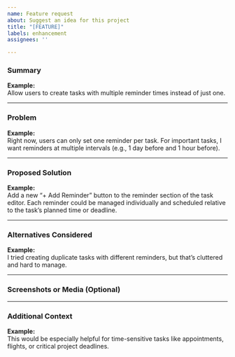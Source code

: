 ```yaml
---
name: Feature request
about: Suggest an idea for this project
title: "[FEATURE]"
labels: enhancement
assignees: ''

---
```


### Summary
<!-- A short, clear description of the feature or improvement -->

**Example:**  
Allow users to create tasks with multiple reminder times instead of just one.

---

### Problem
<!-- Describe the current limitation or problem this feature would solve -->

**Example:**  
Right now, users can only set one reminder per task. For important tasks, I want reminders at multiple intervals (e.g., 1 day before and 1 hour before).

---

### Proposed Solution
<!-- Describe your idea for how the feature should work -->

**Example:**  
Add a new “+ Add Reminder” button to the reminder section of the task editor. Each reminder could be managed individually and scheduled relative to the task’s planned time or deadline.

---

### Alternatives Considered
<!-- List any alternative ideas or workarounds you've thought about -->

**Example:**  
I tried creating duplicate tasks with different reminders, but that’s cluttered and hard to manage.

---

### Screenshots or Media (Optional)
<!-- Add mockups, diagrams, or references if helpful -->

---

### Additional Context
<!-- Any other relevant info about the feature request -->

**Example:**  
This would be especially helpful for time-sensitive tasks like appointments, flights, or critical project deadlines.
